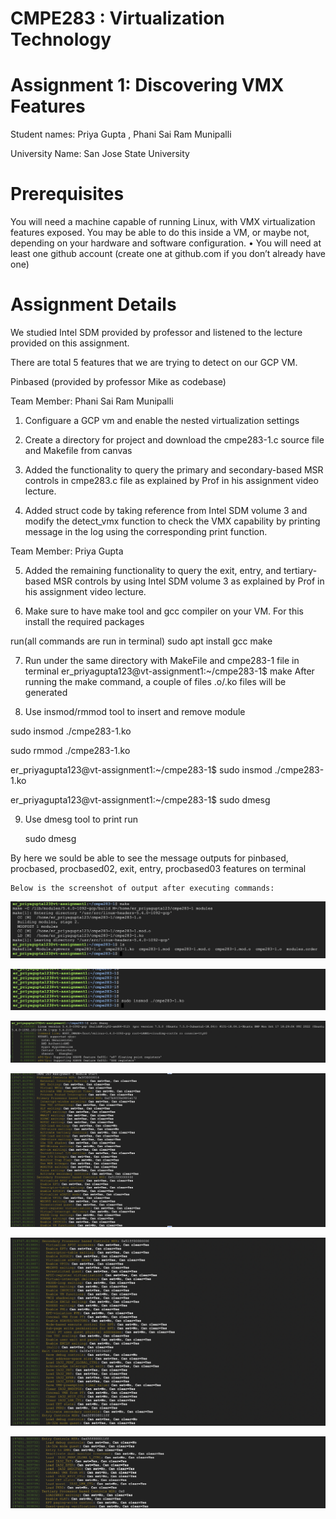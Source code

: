 
# CMPE283 : Virtualization Technology

# Assignment 1: Discovering VMX Features

 Student names: Priya Gupta , Phani Sai Ram Munipalli

 University Name: San Jose State University

# Prerequisites

You will need a machine capable of running Linux, with VMX virtualization features exposed.
You may be able to do this inside a VM, or maybe not, depending on your hardware and software configuration. • You will need at least one github account (create one at github.com if you don’t already have one)

# Assignment Details

We studied Intel SDM provided by professor and listened to the lecture provided on this assignment.

There are  total 5 features that we are trying to detect on our GCP VM.

Pinbased (provided by professor Mike as codebase) 

Team Member: Phani Sai Ram Munipalli 

1. Configuare a GCP vm and enable the nested virtualization settings

2. Create a directory for project and download the cmpe283-1.c source file and Makefile from canvas

3. Added the functionality to query the primary and secondary-based MSR controls in cmpe283.c file as explained by Prof in his assignment video lecture.

4. Added struct code by taking reference from Intel SDM volume 3 and modify the detect_vmx function to check the VMX capability by printing message in the log using the corresponding print function.

Team Member: Priya Gupta 

5. Added the remaining functionality to query the exit, entry, and tertiary-based MSR controls by using Intel SDM volume 3 as explained by Prof in his assignment video lecture.

6. Make sure to have make tool and gcc compiler on your VM. For this install the required packages 

run(all commands are run in terminal) 
     sudo apt install gcc make 
     
7. Run under the same directory with MakeFile and cmpe283-1 file in terminal er_priyagupta123@vt-assignment1:~/cmpe283-1$ make
After running the make command, a couple of files .o/.ko files will be generated

8. Use insmod/rmmod tool to insert and remove module

 sudo insmod ./cmpe283-1.ko 
     
 sudo rmmod ./cmpe283-1.ko
  
er_priyagupta123@vt-assignment1:~/cmpe283-1$ sudo insmod ./cmpe283-1.ko

er_priyagupta123@vt-assignment1:~/cmpe283-1$ sudo dmesg

9. Use dmesg tool to print run 

    sudo dmesg

By here we sould be able to see the message outputs for pinbased, procbased, procbased02, exit, entry, procbased03 features on terminal
    
    Below is the screenshot of output after executing commands:
   
   ![VT_Assignment](/images/screenshot3.png)
   
   ![VT_Assignment](/images/screenshot5.png)
   
   ![VT_Assignment](/images/screenshot4.png)
    
   ![VT_Assignment](/images/screenshot1.png)
     
   ![VT_Assignment](/images/screenshot2.png)
   
   ![VT_Assignment](/images/screenshot6.png)

